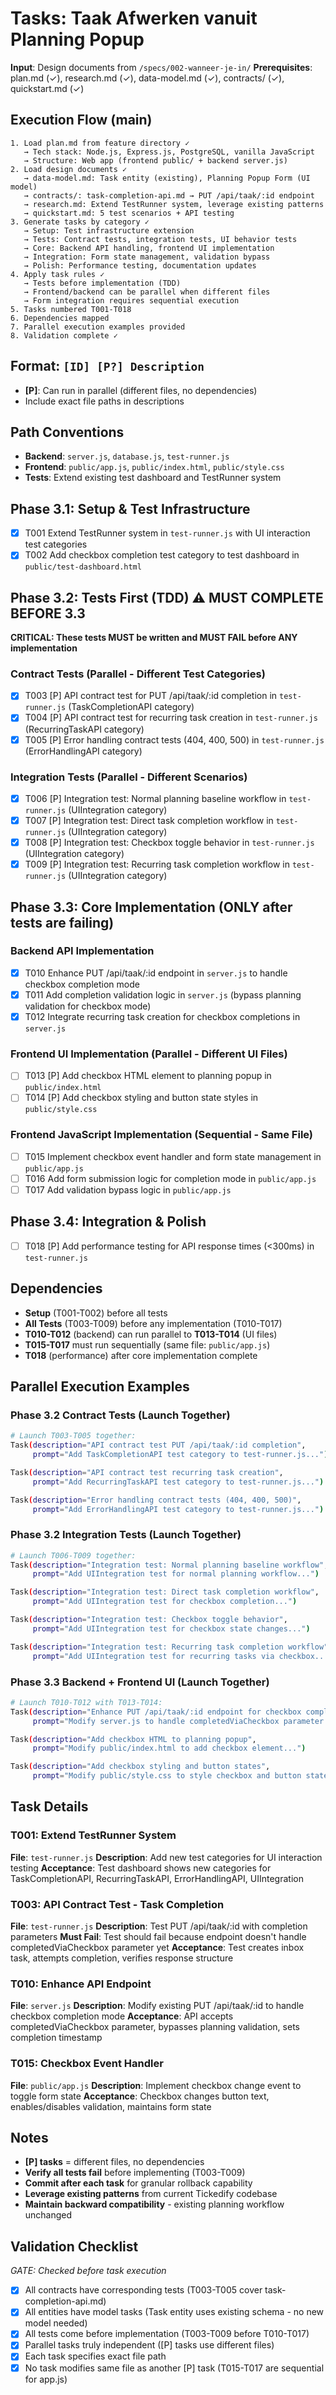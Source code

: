 # Tasks: Taak Afwerken vanuit Planning Popup

**Input**: Design documents from `/specs/002-wanneer-je-in/`
**Prerequisites**: plan.md (✓), research.md (✓), data-model.md (✓), contracts/ (✓), quickstart.md (✓)

## Execution Flow (main)
```
1. Load plan.md from feature directory ✓
   → Tech stack: Node.js, Express.js, PostgreSQL, vanilla JavaScript
   → Structure: Web app (frontend public/ + backend server.js)
2. Load design documents ✓
   → data-model.md: Task entity (existing), Planning Popup Form (UI model)
   → contracts/: task-completion-api.md → PUT /api/taak/:id endpoint
   → research.md: Extend TestRunner system, leverage existing patterns
   → quickstart.md: 5 test scenarios + API testing
3. Generate tasks by category ✓
   → Setup: Test infrastructure extension
   → Tests: Contract tests, integration tests, UI behavior tests
   → Core: Backend API handling, frontend UI implementation
   → Integration: Form state management, validation bypass
   → Polish: Performance testing, documentation updates
4. Apply task rules ✓
   → Tests before implementation (TDD)
   → Frontend/backend can be parallel when different files
   → Form integration requires sequential execution
5. Tasks numbered T001-T018
6. Dependencies mapped
7. Parallel execution examples provided
8. Validation complete ✓
```

## Format: `[ID] [P?] Description`
- **[P]**: Can run in parallel (different files, no dependencies)
- Include exact file paths in descriptions

## Path Conventions
- **Backend**: `server.js`, `database.js`, `test-runner.js`
- **Frontend**: `public/app.js`, `public/index.html`, `public/style.css`
- **Tests**: Extend existing test dashboard and TestRunner system

## Phase 3.1: Setup & Test Infrastructure
- [x] T001 Extend TestRunner system in `test-runner.js` with UI interaction test categories
- [x] T002 Add checkbox completion test category to test dashboard in `public/test-dashboard.html`

## Phase 3.2: Tests First (TDD) ⚠️ MUST COMPLETE BEFORE 3.3
**CRITICAL: These tests MUST be written and MUST FAIL before ANY implementation**

### Contract Tests (Parallel - Different Test Categories)
- [x] T003 [P] API contract test for PUT /api/taak/:id completion in `test-runner.js` (TaskCompletionAPI category)
- [x] T004 [P] API contract test for recurring task creation in `test-runner.js` (RecurringTaskAPI category)
- [x] T005 [P] Error handling contract tests (404, 400, 500) in `test-runner.js` (ErrorHandlingAPI category)

### Integration Tests (Parallel - Different Scenarios)
- [x] T006 [P] Integration test: Normal planning baseline workflow in `test-runner.js` (UIIntegration category)
- [x] T007 [P] Integration test: Direct task completion workflow in `test-runner.js` (UIIntegration category)
- [x] T008 [P] Integration test: Checkbox toggle behavior in `test-runner.js` (UIIntegration category)
- [x] T009 [P] Integration test: Recurring task completion workflow in `test-runner.js` (UIIntegration category)

## Phase 3.3: Core Implementation (ONLY after tests are failing)

### Backend API Implementation
- [x] T010 Enhance PUT /api/taak/:id endpoint in `server.js` to handle checkbox completion mode
- [x] T011 Add completion validation logic in `server.js` (bypass planning validation for checkbox mode)
- [x] T012 Integrate recurring task creation for checkbox completions in `server.js`

### Frontend UI Implementation (Parallel - Different UI Files)
- [ ] T013 [P] Add checkbox HTML element to planning popup in `public/index.html`
- [ ] T014 [P] Add checkbox styling and button state styles in `public/style.css`

### Frontend JavaScript Implementation (Sequential - Same File)
- [ ] T015 Implement checkbox event handler and form state management in `public/app.js`
- [ ] T016 Add form submission logic for completion mode in `public/app.js`
- [ ] T017 Add validation bypass logic in `public/app.js`

## Phase 3.4: Integration & Polish
- [ ] T018 [P] Add performance testing for API response times (<300ms) in `test-runner.js`

## Dependencies
- **Setup** (T001-T002) before all tests
- **All Tests** (T003-T009) before any implementation (T010-T017)
- **T010-T012** (backend) can run parallel to **T013-T014** (UI files)
- **T015-T017** must run sequentially (same file: `public/app.js`)
- **T018** (performance) after core implementation complete

## Parallel Execution Examples

### Phase 3.2 Contract Tests (Launch Together)
```bash
# Launch T003-T005 together:
Task(description="API contract test PUT /api/taak/:id completion",
     prompt="Add TaskCompletionAPI test category to test-runner.js...")

Task(description="API contract test recurring task creation",
     prompt="Add RecurringTaskAPI test category to test-runner.js...")

Task(description="Error handling contract tests (404, 400, 500)",
     prompt="Add ErrorHandlingAPI test category to test-runner.js...")
```

### Phase 3.2 Integration Tests (Launch Together)
```bash
# Launch T006-T009 together:
Task(description="Integration test: Normal planning baseline workflow",
     prompt="Add UIIntegration test for normal planning workflow...")

Task(description="Integration test: Direct task completion workflow",
     prompt="Add UIIntegration test for checkbox completion...")

Task(description="Integration test: Checkbox toggle behavior",
     prompt="Add UIIntegration test for checkbox state changes...")

Task(description="Integration test: Recurring task completion workflow",
     prompt="Add UIIntegration test for recurring tasks via checkbox...")
```

### Phase 3.3 Backend + Frontend UI (Launch Together)
```bash
# Launch T010-T012 with T013-T014:
Task(description="Enhance PUT /api/taak/:id endpoint for checkbox completion",
     prompt="Modify server.js to handle completedViaCheckbox parameter...")

Task(description="Add checkbox HTML to planning popup",
     prompt="Modify public/index.html to add checkbox element...")

Task(description="Add checkbox styling and button states",
     prompt="Modify public/style.css to style checkbox and button states...")
```

## Task Details

### T001: Extend TestRunner System
**File**: `test-runner.js`
**Description**: Add new test categories for UI interaction testing
**Acceptance**: Test dashboard shows new categories for TaskCompletionAPI, RecurringTaskAPI, ErrorHandlingAPI, UIIntegration

### T003: API Contract Test - Task Completion
**File**: `test-runner.js`
**Description**: Test PUT /api/taak/:id with completion parameters
**Must Fail**: Test should fail because endpoint doesn't handle completedViaCheckbox parameter yet
**Acceptance**: Test creates inbox task, attempts completion, verifies response structure

### T010: Enhance API Endpoint
**File**: `server.js`
**Description**: Modify existing PUT /api/taak/:id to handle checkbox completion mode
**Acceptance**: API accepts completedViaCheckbox parameter, bypasses planning validation, sets completion timestamp

### T015: Checkbox Event Handler
**File**: `public/app.js`
**Description**: Implement checkbox change event to toggle form state
**Acceptance**: Checkbox changes button text, enables/disables validation, maintains form state

## Notes
- **[P] tasks** = different files, no dependencies
- **Verify all tests fail** before implementing (T003-T009)
- **Commit after each task** for granular rollback capability
- **Leverage existing patterns** from current Tickedify codebase
- **Maintain backward compatibility** - existing planning workflow unchanged

## Validation Checklist
*GATE: Checked before task execution*

- [x] All contracts have corresponding tests (T003-T005 cover task-completion-api.md)
- [x] All entities have model tasks (Task entity uses existing schema - no new model needed)
- [x] All tests come before implementation (T003-T009 before T010-T017)
- [x] Parallel tasks truly independent ([P] tasks use different files)
- [x] Each task specifies exact file path
- [x] No task modifies same file as another [P] task (T015-T017 are sequential for app.js)